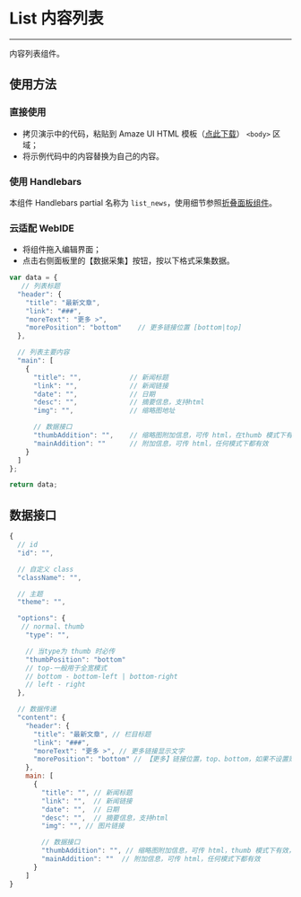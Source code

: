 # List 内容列表
---

内容列表组件。

## 使用方法

### 直接使用

- 拷贝演示中的代码，粘贴到 Amaze UI HTML 模板（[点此下载](/getting-started)） `<body>` 区域；
- 将示例代码中的内容替换为自己的内容。

### 使用 Handlebars

本组件 Handlebars partial 名称为 `list_news`，使用细节参照[折叠面板组件](/widgets/accordion)。

### 云适配 WebIDE

- 将组件拖入编辑界面；
- 点击右侧面板里的【数据采集】按钮，按以下格式采集数据。

```javascript
var data = {
   // 列表标题
  "header": {
    "title": "最新文章",
    "link": "###",
    "moreText": "更多 >",
    "morePosition": "bottom"    // 更多链接位置 [bottom|top]
  },

  // 列表主要内容
  "main": [
    {
      "title": "",            // 新闻标题
      "link": "",             // 新闻链接
      "date": "",             // 日期
      "desc": "",             // 摘要信息，支持html
      "img": "",              // 缩略图地址

      // 数据接口
      "thumbAddition": "",    // 缩略图附加信息，可传 html，在thumb 模式下有效，显示在缩略图下面
      "mainAddition": ""      // 附加信息，可传 html，任何模式下都有效
    }
  ]
};

return data;
```

## 数据接口

```javascript
{
  // id
  "id": "",

  // 自定义 class
  "className": "",

  // 主题
  "theme": "",

  "options": {
   // normal、thumb
    "type": "",

    // 当type为 thumb 时必传
    "thumbPosition": "bottom"
    // top-一般用于全宽模式
    // bottom - bottom-left | bottom-right
    // left - right
  },

  // 数据传递
  "content": {
    "header": {
      "title": "最新文章", // 栏目标题
      "link": "###",
      "moreText": "更多 >", // 更多链接显示文字
      "morePosition": "bottom" // 【更多】链接位置，top、bottom，如果不设置则不显示更多链接
    },
    main: [
      {
        "title": "", // 新闻标题
        "link": "",  // 新闻链接
        "date": "",  // 日期
        "desc": "",  // 摘要信息，支持html
        "img": "", // 图片链接

        // 数据接口
        "thumbAddition": "", // 缩略图附加信息，可传 html，thumb 模式下有效，显示在缩略图下面
        "mainAddition": ""  // 附加信息，可传 html，任何模式下都有效
      }
    ]
}
```